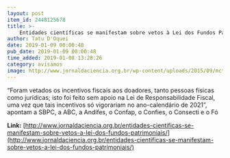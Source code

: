 ```yaml
---
layout: post
item_id: 2448125678
title: >-
    Entidades científicas se manifestam sobre vetos à Lei dos Fundos Patrimoniais
author: Tatu D'Oquei
date: 2019-01-09 00:00:48
pub_date: 2019-01-09 00:00:48
time_added: 2019-01-08 13:28:26
category: avisamos
image: http://www.jornaldaciencia.org.br/wp-content/uploads/2015/09/mcti-esplanada.jpg
---
```


“Foram vetados os incentivos fiscais aos doadores, tanto pessoas físicas como jurídicas; isto foi feito sem apoio na Lei de Responsabilidade Fiscal, uma vez que tais incentivos só vigorariam no ano-calendário de 2021”, apontam a SBPC, a ABC, a Andifes, o Confap, o Confies, o Consecti e o Fó

**Link:** [http://www.jornaldaciencia.org.br/entidades-cientificas-se-manifestam-sobre-vetos-a-lei-dos-fundos-patrimoniais/](http://www.jornaldaciencia.org.br/entidades-cientificas-se-manifestam-sobre-vetos-a-lei-dos-fundos-patrimoniais/)

